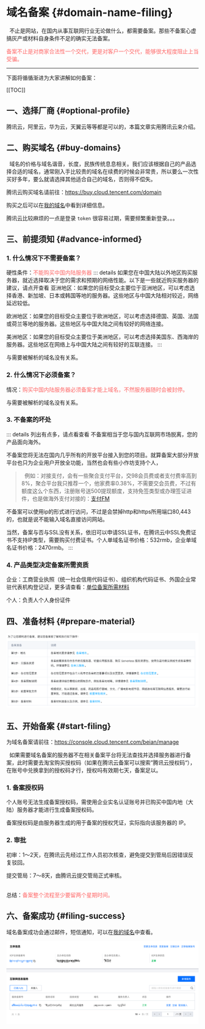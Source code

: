 # 域名备案 {#domain-name-filing}

&nbsp;&nbsp;不止是网站，在国内从事互联网行业无论做什么，都需要备案。那些不备案心虚搞灰产或材料自身条件不足的确实无法备案。

<font color="#FF6666">备案不止是对商家合法性一个交代，更是对客户一个交代，能够很大程度阻止上当受骗。</font>

---

下面将循循渐进为大家讲解如何备案：

[[TOC]]

## 一、选择厂商 {#optional-profile}

腾讯云，阿里云，华为云，天翼云等等都是可以的，本篇文章实用腾讯云来介绍。

## 二、购买域名 {#buy-domains}

&nbsp;&nbsp;域名的价格与域名谐音，长度，民族传统息息相关。我们应该根据自己的产品选择合适的域名，通常刚入手比较贵的域名在续费的时候会非常贵，所以要么一次性买好多年，要么就请选择其他适合自己的域名，否则得不偿失。

腾讯云购买域名请前往：https://buy.cloud.tencent.com/domain

购买之后可以在[我的域名](https://console.cloud.tencent.com/domain/all-domain/all)中看到详细信息。

腾讯云比较麻烦的一点是登录 `token` 很容易过期，需要频繁重新登录。。。

## 三、前提须知 {#advance-informed}

### 1. 什么情况下不需要备案？

硬性条件：<font color="#FF6666">不能购买中国内陆服务器</font>
::: details 如果您在中国大陆以外地区购买服务器，就近选择取决于您的需求和预期的网络性能。以下是一些就近购买服务器的建议，请点开查看
亚洲地区：如果您的目标受众主要位于亚洲地区，可以考虑选择香港、新加坡、日本或韩国等地的服务器。这些地区与中国大陆相对较近，网络延迟较低。

欧洲地区：如果您的目标受众主要位于欧洲地区，可以考虑选择德国、英国、法国或荷兰等地的服务器。这些地区与中国大陆之间有较好的网络连接。

美洲地区：如果您的目标受众主要位于美洲地区，可以考虑选择美国东、西海岸的服务器。这些地区在网络上与中国大陆之间有较好的互联连接。
:::

与需要被解析的域名没有关系。

### 2. 什么情况下必须备案？

情况：<font color="#FF6666">购买中国内陆服务器必须备案才能上域名，不然服务器随时会被封停。</font>

与需要被解析的域名没有关系。

### 3. 不备案的坏处

::: details 列出有点多，请点看查看
不备案相当于您与国内互联网市场脱离，您的产品面向海外。

不备案您将无法在国内几乎所有的开放平台接入到您的项目。就算备案大部分开放平台也只为企业用户开放全功能，当然也会有些小作坊支持个人，

> &nbsp;&nbsp;例如：对接支付，会有一些聚合支付平台，交98会员费或者支付费率高到8%，聚合平台我只推荐一个，他家费率0.38%，不需要交会员费，不过有额度这么个东西，注册账号送500提现额度，支持免签类型或办理签证进件，也是做海外支付对接的：[支付FM](https://www.zhifux.com/)

不备案可以使用ip的形式进行访问，不过是会禁掉http和https所用端口80,443的，也就是说不能输入域名直接访问网站。

当然，备案与否与SSL没有关系，依旧可以申请SSL证书，在腾讯云中SSL免费证书不支持IP类型，需要购买付费证书。个人单域名证书价格：532rmb，企业单域名证书价格：2470rmb。
:::

### 4. 产品类型决定备案所需资质

企业：工商营业执照（统一社会信用代码证书）、组织机构代码证书、外国企业常驻代表机构登记证，更多请查看：[单位备案所需材料](https://cloud.tencent.com/document/product/243/18914#.E5.8D.95.E4.BD.8D.E5.A4.87.E6.A1.88.E6.89.80.E9.9C.80.E6.9D.90.E6.96.99)

个人：负责人个人身份证件

## 四、准备材料 {#prepare-material}

![备案材料步骤](./filing-procedure.png)

## 五、开始备案 {#start-filing}

为域名备案请前往：https://console.cloud.tencent.com/beian/manage

&nbsp;&nbsp;如果需要域名备案的服务器不在相关备案平台将无法查找并选择服务器进行备案，此时需要去淘宝购买授权码（如果在腾讯云备案可以搜索”腾讯云授权码“），在账号中兑换拿到的授权码才行，授权吗有效期七天，备案足以。

### 1. 备案授权码

个人账号无法生成备案授权码，需使用企业实名认证账号并已购买中国内地（大陆）服务器才能进行生成备案授权码。

备案授权码是由服务器生成的用于备案的授权凭证，实际指向该服务器的 IP。

### 2. 审批

初审：1～2天，在腾讯云先经过工作人员初次核查，避免提交到管局后因错误反复驳回。

提交管局：7～8天，由腾讯云提交管局正式审核。
<br/>
<br/>

总结：<font color="#FF6666">备案整个流程至少要留两个星期时间。</font>

## 六、备案成功 {#filing-success}

域名备案成功会通过邮件，短信通知，可以在[我的域名](https://console.cloud.tencent.com/beian/manage)中查看。

![Alt text](filing-success.png)
